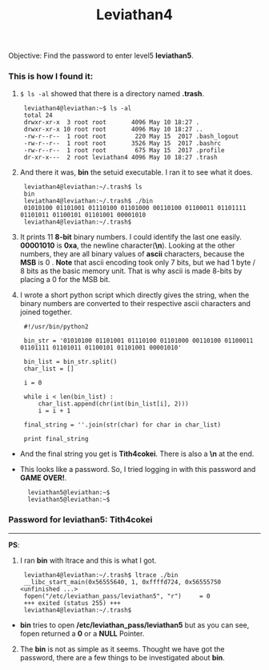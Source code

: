 ﻿---
layout: post
title: Leviathan4
categories: ctfwriteups-overthewire-org-leviathan
comments: true
---

Objective: Find the password to enter level5 **leviathan5**.

### This is how I found it:

1. `$ ls -al` showed that there is a directory named **.trash**. 

		leviathan4@leviathan:~$ ls -al
		total 24
		drwxr-xr-x  3 root root       4096 May 10 18:27 .
		drwxr-xr-x 10 root root       4096 May 10 18:27 ..
		-rw-r--r--  1 root root        220 May 15  2017 .bash_logout
		-rw-r--r--  1 root root       3526 May 15  2017 .bashrc
		-rw-r--r--  1 root root        675 May 15  2017 .profile
		dr-xr-x---  2 root leviathan4 4096 May 10 18:27 .trash

2. And there it was, **bin** the setuid executable. I ran it to see what it does.

		leviathan4@leviathan:~/.trash$ ls
		bin
		leviathan4@leviathan:~/.trash$ ./bin
		01010100 01101001 01110100 01101000 00110100 01100011 01101111 01101011 01100101 01101001 00001010 
		leviathan4@leviathan:~/.trash$ 

3. It prints 11 **8-bit** binary numbers. I could identify the last one easily. **00001010** is **0xa**, the newline character(**\n**). Looking at the other numbers, they are all binary values of **ascii** characters, because the **MSB** is 0 . **Note** that ascii encoding took only 7 bits, but we had 1 byte / 8 bits as the basic memory unit. That is why ascii is made 8-bits by placing a 0 for the MSB bit.

4. I wrote a short python script which directly gives the string, when the binary numbers are converted to their respective ascii characters and joined together.
		
		#!/usr/bin/python2

		bin_str = '01010100 01101001 01110100 01101000 00110100 01100011 01101111 01101011 01100101 01101001 00001010'

		bin_list = bin_str.split()
		char_list = []

		i = 0

		while i < len(bin_list) :
			char_list.append(chr(int(bin_list[i], 2)))
	        i = i + 1

		final_string = ''.join(str(char) for char in char_list)

		print final_string

* And the final string you get is **Tith4cokei**. There is also a **\n** at the end. 

* This looks like a password. So, I tried logging in with this password and **GAME OVER!**.

		leviathan5@leviathan:~$ 
		leviathan5@leviathan:~$ 

### Password for leviathan5: Tith4cokei

------------

**PS**:

1. I ran **bin** with ltrace and this is what I got.
		
		leviathan4@leviathan:~/.trash$ ltrace ./bin
		__libc_start_main(0x56555640, 1, 0xffffd724, 0x56555750 <unfinished ...>
		fopen("/etc/leviathan_pass/leviathan5", "r")     = 0
		+++ exited (status 255) +++
		leviathan4@leviathan:~/.trash$ 

* **bin** tries to open **/etc/leviathan_pass/leviathan5** but as you can see, fopen returned a **0** or a **NULL** Pointer. 

2. The **bin** is not as simple as it seems. Thought we have got the password, there are a few things to be investigated about **bin**. 
		
